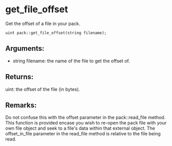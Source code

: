 # get_file_offset
Get the offset of a file in your pack.

`uint pack::get_file_offset(string filename);`

## Arguments:
* string filename: the name of the file to get the offset of.

## Returns:
uint: the offset of the file (in bytes).

## Remarks:
Do not confuse this with the offset parameter in the pack::read_file method. This function is provided encase you wish to re-open the pack file with your own file object and seek to a file's data within that external object. The offset_in_file parameter in the read_file method is relative to the file being read.
